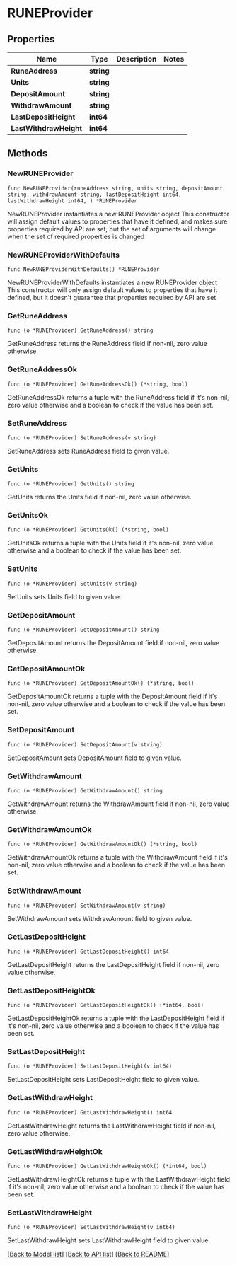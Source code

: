# RUNEProvider

## Properties

Name | Type | Description | Notes
------------ | ------------- | ------------- | -------------
**RuneAddress** | **string** |  | 
**Units** | **string** |  | 
**DepositAmount** | **string** |  | 
**WithdrawAmount** | **string** |  | 
**LastDepositHeight** | **int64** |  | 
**LastWithdrawHeight** | **int64** |  | 

## Methods

### NewRUNEProvider

`func NewRUNEProvider(runeAddress string, units string, depositAmount string, withdrawAmount string, lastDepositHeight int64, lastWithdrawHeight int64, ) *RUNEProvider`

NewRUNEProvider instantiates a new RUNEProvider object
This constructor will assign default values to properties that have it defined,
and makes sure properties required by API are set, but the set of arguments
will change when the set of required properties is changed

### NewRUNEProviderWithDefaults

`func NewRUNEProviderWithDefaults() *RUNEProvider`

NewRUNEProviderWithDefaults instantiates a new RUNEProvider object
This constructor will only assign default values to properties that have it defined,
but it doesn't guarantee that properties required by API are set

### GetRuneAddress

`func (o *RUNEProvider) GetRuneAddress() string`

GetRuneAddress returns the RuneAddress field if non-nil, zero value otherwise.

### GetRuneAddressOk

`func (o *RUNEProvider) GetRuneAddressOk() (*string, bool)`

GetRuneAddressOk returns a tuple with the RuneAddress field if it's non-nil, zero value otherwise
and a boolean to check if the value has been set.

### SetRuneAddress

`func (o *RUNEProvider) SetRuneAddress(v string)`

SetRuneAddress sets RuneAddress field to given value.


### GetUnits

`func (o *RUNEProvider) GetUnits() string`

GetUnits returns the Units field if non-nil, zero value otherwise.

### GetUnitsOk

`func (o *RUNEProvider) GetUnitsOk() (*string, bool)`

GetUnitsOk returns a tuple with the Units field if it's non-nil, zero value otherwise
and a boolean to check if the value has been set.

### SetUnits

`func (o *RUNEProvider) SetUnits(v string)`

SetUnits sets Units field to given value.


### GetDepositAmount

`func (o *RUNEProvider) GetDepositAmount() string`

GetDepositAmount returns the DepositAmount field if non-nil, zero value otherwise.

### GetDepositAmountOk

`func (o *RUNEProvider) GetDepositAmountOk() (*string, bool)`

GetDepositAmountOk returns a tuple with the DepositAmount field if it's non-nil, zero value otherwise
and a boolean to check if the value has been set.

### SetDepositAmount

`func (o *RUNEProvider) SetDepositAmount(v string)`

SetDepositAmount sets DepositAmount field to given value.


### GetWithdrawAmount

`func (o *RUNEProvider) GetWithdrawAmount() string`

GetWithdrawAmount returns the WithdrawAmount field if non-nil, zero value otherwise.

### GetWithdrawAmountOk

`func (o *RUNEProvider) GetWithdrawAmountOk() (*string, bool)`

GetWithdrawAmountOk returns a tuple with the WithdrawAmount field if it's non-nil, zero value otherwise
and a boolean to check if the value has been set.

### SetWithdrawAmount

`func (o *RUNEProvider) SetWithdrawAmount(v string)`

SetWithdrawAmount sets WithdrawAmount field to given value.


### GetLastDepositHeight

`func (o *RUNEProvider) GetLastDepositHeight() int64`

GetLastDepositHeight returns the LastDepositHeight field if non-nil, zero value otherwise.

### GetLastDepositHeightOk

`func (o *RUNEProvider) GetLastDepositHeightOk() (*int64, bool)`

GetLastDepositHeightOk returns a tuple with the LastDepositHeight field if it's non-nil, zero value otherwise
and a boolean to check if the value has been set.

### SetLastDepositHeight

`func (o *RUNEProvider) SetLastDepositHeight(v int64)`

SetLastDepositHeight sets LastDepositHeight field to given value.


### GetLastWithdrawHeight

`func (o *RUNEProvider) GetLastWithdrawHeight() int64`

GetLastWithdrawHeight returns the LastWithdrawHeight field if non-nil, zero value otherwise.

### GetLastWithdrawHeightOk

`func (o *RUNEProvider) GetLastWithdrawHeightOk() (*int64, bool)`

GetLastWithdrawHeightOk returns a tuple with the LastWithdrawHeight field if it's non-nil, zero value otherwise
and a boolean to check if the value has been set.

### SetLastWithdrawHeight

`func (o *RUNEProvider) SetLastWithdrawHeight(v int64)`

SetLastWithdrawHeight sets LastWithdrawHeight field to given value.



[[Back to Model list]](../README.md#documentation-for-models) [[Back to API list]](../README.md#documentation-for-api-endpoints) [[Back to README]](../README.md)


